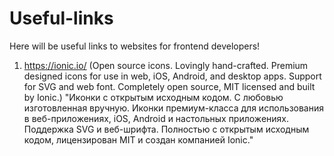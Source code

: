 # Useful-links
Here will be useful links to websites for frontend developers!

1. https://ionic.io/
(Open source icons. Lovingly hand-crafted. Premium designed icons for use in web, iOS, Android, and desktop apps. Support for SVG and web font. Completely open source, MIT licensed and built by Ionic.)
"Иконки с открытым исходным кодом. С любовью изготовленная вручную. Иконки премиум-класса для использования в веб-приложениях, iOS, Android и настольных приложениях. Поддержка SVG и веб-шрифта. Полностью с открытым исходным кодом, лицензирован MIT и создан компанией Ionic."
